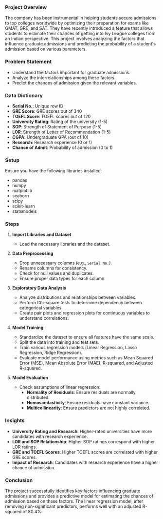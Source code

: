 ### Project Overview
The company has been instrumental in helping students secure admissions to top colleges worldwide by optimizing their preparation for exams like GMAT, GRE, and SAT. They have recently introduced a feature that allows students to estimate their chances of getting into Ivy League colleges from an Indian perspective. This project involves analyzing the factors that influence graduate admissions and predicting the probability of a student's admission based on various parameters.

### Problem Statement
- Understand the factors important for graduate admissions.
- Analyze the interrelationships among these factors.
- Predict the chances of admission given the relevant variables.

### Data Dictionary
- **Serial No.**: Unique row ID
- **GRE Score**: GRE scores out of 340
- **TOEFL Score**: TOEFL scores out of 120
- **University Rating**: Rating of the university (1-5)
- **SOP**: Strength of Statement of Purpose (1-5)
- **LOR**: Strength of Letter of Recommendation (1-5)
- **CGPA**: Undergraduate GPA (out of 10)
- **Research**: Research experience (0 or 1)
- **Chance of Admit**: Probability of admission (0 to 1)

### Setup
Ensure you have the following libraries installed:
- pandas
- numpy
- matplotlib
- seaborn
- scipy
- scikit-learn
- statsmodels

### Steps

1. **Import Libraries and Dataset**
   - Load the necessary libraries and the dataset.

2. **Data Preprocessing**
   - Drop unnecessary columns (e.g., `Serial No.`).
   - Rename columns for consistency.
   - Check for null values and duplicates.
   - Ensure proper data types for each column.

3. **Exploratory Data Analysis**
   - Analyze distributions and relationships between variables.
   - Perform Chi-square tests to determine dependency between categorical variables.
   - Create pair plots and regression plots for continuous variables to understand correlations.

4. **Model Training**
   - Standardize the dataset to ensure all features have the same scale.
   - Split the data into training and test sets.
   - Train various regression models (Linear Regression, Lasso Regression, Ridge Regression).
   - Evaluate model performance using metrics such as Mean Squared Error (MSE), Mean Absolute Error (MAE), R-squared, and Adjusted R-squared.

5. **Model Evaluation**
   - Check assumptions of linear regression:
     - **Normality of Residuals**: Ensure residuals are normally distributed.
     - **Homoscedasticity**: Ensure residuals have constant variance.
     - **Multicollinearity**: Ensure predictors are not highly correlated.

### Insights
- **University Rating and Research**: Higher-rated universities have more candidates with research experience.
- **LOR and SOP Relationship**: Higher SOP ratings correspond with higher LOR ratings.
- **GRE and TOEFL Scores**: Higher TOEFL scores are correlated with higher GRE scores.
- **Impact of Research**: Candidates with research experience have a higher chance of admission.

### Conclusion
The project successfully identifies key factors influencing graduate admissions and provides a predictive model for estimating the chances of admission based on these factors. The linear regression model, after removing non-significant predictors, performs well with an adjusted R-squared of 80.4%.
